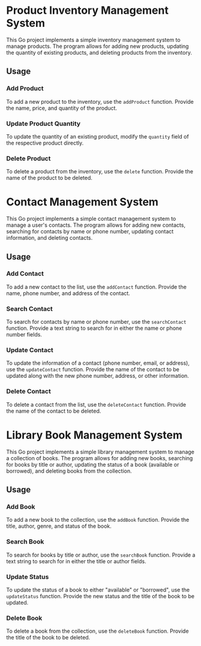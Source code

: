 # Product Inventory Management System

This Go project implements a simple inventory management system to manage products. The program allows for adding new products, updating the quantity of existing products, and deleting products from the inventory.

## Usage

### Add Product
To add a new product to the inventory, use the `addProduct` function. Provide the name, price, and quantity of the product.

### Update Product Quantity
To update the quantity of an existing product, modify the `quantity` field of the respective product directly.

### Delete Product
To delete a product from the inventory, use the `delete` function. Provide the name of the product to be deleted.


# Contact Management System

This Go project implements a simple contact management system to manage a user's contacts. The program allows for adding new contacts, searching for contacts by name or phone number, updating contact information, and deleting contacts.

## Usage

### Add Contact
To add a new contact to the list, use the `addContact` function. Provide the name, phone number, and address of the contact.

### Search Contact
To search for contacts by name or phone number, use the `searchContact` function. Provide a text string to search for in either the name or phone number fields.

### Update Contact
To update the information of a contact (phone number, email, or address), use the `updateContact` function. Provide the name of the contact to be updated along with the new phone number, address, or other information.

### Delete Contact
To delete a contact from the list, use the `deleteContact` function. Provide the name of the contact to be deleted.


# Library Book Management System

This Go project implements a simple library management system to manage a collection of books. The program allows for adding new books, searching for books by title or author, updating the status of a book (available or borrowed), and deleting books from the collection.

## Usage

### Add Book
To add a new book to the collection, use the `addBook` function. Provide the title, author, genre, and status of the book.

### Search Book
To search for books by title or author, use the `searchBook` function. Provide a text string to search for in either the title or author fields.

### Update Status
To update the status of a book to either "available" or "borrowed", use the `updateStatus` function. Provide the new status and the title of the book to be updated.

### Delete Book
To delete a book from the collection, use the `deleteBook` function. Provide the title of the book to be deleted.

